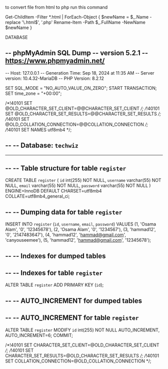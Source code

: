 to convert file from html to php run this command 

Get-ChildItem -Filter *.html | ForEach-Object {
    $newName = $_.Name -replace '\.html$', '.php'
    Rename-Item -Path $_.FullName -NewName $newName
}

DATABASE

-- phpMyAdmin SQL Dump
-- version 5.2.1
-- https://www.phpmyadmin.net/
--
-- Host: 127.0.0.1
-- Generation Time: Sep 18, 2024 at 11:35 AM
-- Server version: 10.4.32-MariaDB
-- PHP Version: 8.2.12

SET SQL_MODE = "NO_AUTO_VALUE_ON_ZERO";
START TRANSACTION;
SET time_zone = "+00:00";


/*!40101 SET @OLD_CHARACTER_SET_CLIENT=@@CHARACTER_SET_CLIENT */;
/*!40101 SET @OLD_CHARACTER_SET_RESULTS=@@CHARACTER_SET_RESULTS */;
/*!40101 SET @OLD_COLLATION_CONNECTION=@@COLLATION_CONNECTION */;
/*!40101 SET NAMES utf8mb4 */;

--
-- Database: `techwiz`
--

-- --------------------------------------------------------

--
-- Table structure for table `register`
--

CREATE TABLE `register` (
  `id` int(255) NOT NULL,
  `username` varchar(55) NOT NULL,
  `email` varchar(55) NOT NULL,
  `password` varchar(55) NOT NULL
) ENGINE=InnoDB DEFAULT CHARSET=utf8mb4 COLLATE=utf8mb4_general_ci;

--
-- Dumping data for table `register`
--

INSERT INTO `register` (`id`, `username`, `email`, `password`) VALUES
(1, 'Osama Alam', '0', '12345678'),
(2, 'Osama Alam', '0', '1234567'),
(3, 'hammad12', '0', '2147483647'),
(4, 'hammad12', 'hammad@gmail.com', 'canyouseemee'),
(5, 'hammad12', 'hammad@gmail.com', '12345678');

--
-- Indexes for dumped tables
--

--
-- Indexes for table `register`
--
ALTER TABLE `register`
  ADD PRIMARY KEY (`id`);

--
-- AUTO_INCREMENT for dumped tables
--

--
-- AUTO_INCREMENT for table `register`
--
ALTER TABLE `register`
  MODIFY `id` int(255) NOT NULL AUTO_INCREMENT, AUTO_INCREMENT=6;
COMMIT;

/*!40101 SET CHARACTER_SET_CLIENT=@OLD_CHARACTER_SET_CLIENT */;
/*!40101 SET CHARACTER_SET_RESULTS=@OLD_CHARACTER_SET_RESULTS */;
/*!40101 SET COLLATION_CONNECTION=@OLD_COLLATION_CONNECTION */;

